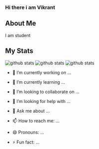 ### Hi there i am Vikrant
## About Me
I am student
## My Stats
![github stats](https://github-readme-stats.vercel.app/api/top-langs/?username=Luciesprogram)
![github stats](https://github-readme-streak-stats.herokuapp.com/?user=Luciesprogram)
![github stats](https://github-readme-stats.vercel.app/api?username=Liciesprogram)
- 🔭 I’m currently working on ...

- 🌱 I’m currently learning ...

- 👯 I’m looking to collaborate on ...

- 🤔 I’m looking for help with ...

- 💬 Ask me about ...

- 📫 How to reach me: ...

- 😄 Pronouns: ...

- ⚡ Fun fact: ...
<!--
**Luciesprogram/Luciesprogram** is a ✨ _special_ ✨ repository because its `README.md` (this file) appears on your GitHub profile.

Here are some ideas to get you started:


-->
